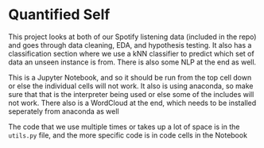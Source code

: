 # Quantified Self 
This project looks at both of our Spotify listening data (included in the repo) and goes through data cleaning, EDA, and hypothesis testing. It also has
a classification section where we use a kNN classifier to predict which set of data an unseen instance is from. There is also some NLP at the end as well.

This is a Jupyter Notebook, and so it should be run from the top cell down or else the individual cells will not work. It also is using anaconda, so make sure that that is the interpreter being used or else some of the includes will not work. There also is a WordCloud at the end, which needs to be installed seperately from anaconda as well

The code that we use multiple times or takes up a lot of space is in the `utils.py` file, and the more specific code is in code cells in the Notebook